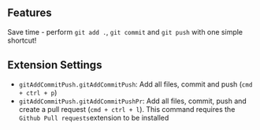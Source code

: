 ## Features

Save time - perform `git add .`, `git commit` and `git push` with one simple shortcut!

## Extension Settings


* `gitAddCommitPush.gitAddCommitPush`: Add all files, commit and push (`cmd + ctrl + p`)
* `gitAddCommitPush.gitAddCommitPushPr`: Add all files, commit, push and create a pull request (`cmd + ctrl + l`). This command requires the `Github Pull requests`extension to be installed